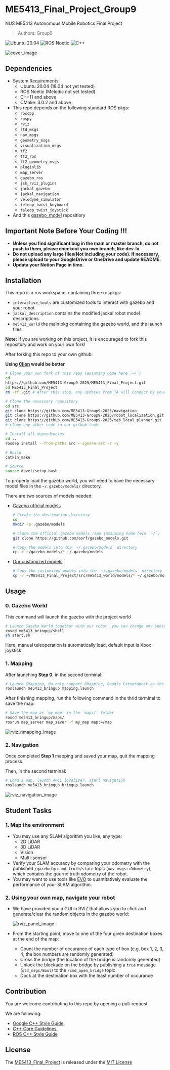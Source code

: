 # ME5413_Final_Project_Group9

NUS ME5413 Autonomous Mobile Robotics Final Project

> Authors: Group9

![Ubuntu 20.04](https://img.shields.io/badge/OS-Ubuntu_20.04-informational?style=flat&logo=ubuntu&logoColor=white&color=2bbc8a)
![ROS Noetic](https://img.shields.io/badge/Tools-ROS_Noetic-informational?style=flat&logo=ROS&logoColor=white&color=2bbc8a)
![C++](https://img.shields.io/badge/Code-C++-informational?style=flat&logo=c%2B%2B&logoColor=white&color=2bbc8a)

![cover_image](media/gz_world.png)

## Dependencies

* System Requirements:
  * Ubuntu 20.04 (18.04 not yet tested)
  * ROS Noetic (Melodic not yet tested)
  * C++11 and above
  * CMake: 3.0.2 and above
* This repo depends on the following standard ROS pkgs:
  * `roscpp`
  * `rospy`
  * `rviz`
  * `std_msgs`
  * `nav_msgs`
  * `geometry_msgs`
  * `visualization_msgs`
  * `tf2`
  * `tf2_ros`
  * `tf2_geometry_msgs`
  * `pluginlib`
  * `map_server`
  * `gazebo_ros`
  * `jsk_rviz_plugins`
  * `jackal_gazebo`
  * `jackal_navigation`
  * `velodyne_simulator`
  * `teleop_twist_keyboard`
  * `teleop_twist_joystick`
* And this [gazebo_model](https://github.com/osrf/gazebo_models) repositiory

## Important Note Before Your Coding !!!

- **Unless you find significant bug in the main or master branch, do not push to them, please checkout you own branch, like dev-lx.**
- **Do not upload any large files(Not including your code). If necessary, please upload to your GoogleDrive or OneDrive and update README.**
- **Updata your Notion Page in time.**

## Installation

This repo is a ros workspace, containing three rospkgs:

* `interactive_tools` are customized tools to interact with gazebo and your robot
* `jackal_description` contains the modified jackal robot model descriptions
* `me5413_world` the main pkg containing the gazebo world, and the launch files

**Note:** If you are working on this project, it is encouraged to fork this repository and work on your own fork!

After forking this repo to your own github:

**Using [Clion](https://www.jetbrains.com/clion/) would be better**

```bash
# Clone your own fork of this repo (assuming home here `~/`)
cd
https://github.com/ME5413-Group9-2025/ME5413_Final_Project.git
cd ME5413_Final_Project
rm -rf .git # After this step, any updates from TA will conduct by yourself manually

# Clone the necessary repository
cd src
git clone https://github.com/ME5413-Group9-2025/navigation
git clone https://github.com/ME5413-Group9-2025/robot_localization.git --branch noetic-devel
git clone https://github.com/ME5413-Group9-2025/teb_local_planner.git
# clone any other code in our github team

# Install all dependencies
cd ..
rosdep install --from-paths src --ignore-src -r -y

# Build 
catkin_make

# Source 
source devel/setup.bash
```

To properly load the gazebo world, you will need to have the necessary model files in the `~/.gazebo/models/` directory.

There are two sources of models needed:

* [Gazebo official models](https://github.com/osrf/gazebo_models)

  ```bash
  # Create the destination directory
  cd
  mkdir -p .gazebo/models
  
  # Clone the official gazebo models repo (assuming home here `~/`)
  git clone https://github.com/osrf/gazebo_models.git
  
  # Copy the models into the `~/.gazebo/models` directory
  cp -r ~/gazebo_models/* ~/.gazebo/models
  ```

* [Our customized models](https://github.com/NUS-Advanced-Robotics-Centre/ME5413_Final_Project/tree/main/src/me5413_world/models)

  ```bash
  # Copy the customized models into the `~/.gazebo/models` directory
  cp -r ~/ME5413_Final_Project/src/me5413_world/models/* ~/.gazebo/models
  ```

## Usage

### 0. Gazebo World

This command will launch the gazebo with the project world

```bash
# Launch Gazebo World together with our robot, you can change any sensor you want in this shell
roscd me5413_bringup/shell
sh start.sh
```

Here, manual teleoperation is automatically load, default input is Xbox joystick .

### 1. Mapping

After launching **Step 0**, in the second terminal:

```bash
# Launch GMapping, No only support GMapping, Google Catographer on the way
roslaunch me5413_bringup mapping.launch
```

After finishing mapping, run the following command in the thrid terminal to save the map:

```bash
# Save the map as `my_map` in the `maps/` folder
roscd me5413_bringup/maps/
rosrun map_server map_saver -f my_map map:=/map
```

![rviz_nmapping_image](media/rviz_mapping.png)

### 2. Navigation

Once completed **Step 1** mapping and saved your map, quit the mapping process.

Then, in the second terminal:

```bash
# Load a map, launch AMCL localizer, start navigation
roslaunch me5413_bringup bringup.launch
```

![rviz_navigation_image](media/rviz_navigation.png)

## Student Tasks

### 1. Map the environment

* You may use any SLAM algorithm you like, any type:
  * 2D LiDAR
  * 3D LiDAR
  * Vision
  * Multi-sensor
* Verify your SLAM accuracy by comparing your odometry with the published `/gazebo/ground_truth/state` topic (`nav_msgs::Odometry`), which contains the gournd truth odometry of the robot.
* You may want to use tools like [EVO](https://github.com/MichaelGrupp/evo) to quantitatively evaluate the performance of your SLAM algorithm.

### 2. Using your own map, navigate your robot

* We have provided you a GUI in RVIZ that allows you to click and generate/clear the random objects in the gazebo world:

  ![rviz_panel_image](media/control_panel.png)

* From the starting point, move to one of the four given destination boxes at the end of the map:

  * Count the number of occurance of each type of box (e.g. box 1, 2, 3, 4, the box numbers are randomly generated)
  * Cross the bridge (the location of the bridge is randomly generated)
  * Unlock the blockade on the bridge by publishing a `true` message (`std_msgs/Bool`) to the `/cmd_open_bridge` topic
  * Dock at the destination box with the least number of occurance

## Contribution

You are welcome contributing to this repo by opening a pull-request

We are following:

* [Google C++ Style Guide](https://google.github.io/styleguide/cppguide.html),
* [C++ Core Guidelines](https://isocpp.github.io/CppCoreGuidelines/CppCoreGuidelines#main),
* [ROS C++ Style Guide](http://wiki.ros.org/CppStyleGuide)

## License

The [ME5413_Final_Project](https://github.com/NUS-Advanced-Robotics-Centre/ME5413_Final_Project) is released under the [MIT License](https://github.com/NUS-Advanced-Robotics-Centre/ME5413_Final_Project/blob/main/LICENSE)
